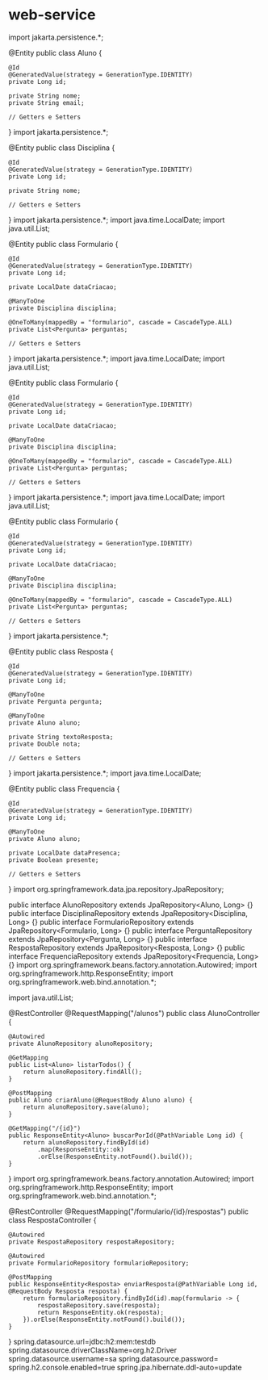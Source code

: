 # web-service
import jakarta.persistence.*;

@Entity
public class Aluno {

    @Id
    @GeneratedValue(strategy = GenerationType.IDENTITY)
    private Long id;

    private String nome;
    private String email;

    // Getters e Setters
}
import jakarta.persistence.*;

@Entity
public class Disciplina {

    @Id
    @GeneratedValue(strategy = GenerationType.IDENTITY)
    private Long id;

    private String nome;

    // Getters e Setters
}
import jakarta.persistence.*;
import java.time.LocalDate;
import java.util.List;

@Entity
public class Formulario {

    @Id
    @GeneratedValue(strategy = GenerationType.IDENTITY)
    private Long id;

    private LocalDate dataCriacao;

    @ManyToOne
    private Disciplina disciplina;

    @OneToMany(mappedBy = "formulario", cascade = CascadeType.ALL)
    private List<Pergunta> perguntas;

    // Getters e Setters
}
import jakarta.persistence.*;
import java.time.LocalDate;
import java.util.List;

@Entity
public class Formulario {

    @Id
    @GeneratedValue(strategy = GenerationType.IDENTITY)
    private Long id;

    private LocalDate dataCriacao;

    @ManyToOne
    private Disciplina disciplina;

    @OneToMany(mappedBy = "formulario", cascade = CascadeType.ALL)
    private List<Pergunta> perguntas;

    // Getters e Setters
}
import jakarta.persistence.*;
import java.time.LocalDate;
import java.util.List;

@Entity
public class Formulario {

    @Id
    @GeneratedValue(strategy = GenerationType.IDENTITY)
    private Long id;

    private LocalDate dataCriacao;

    @ManyToOne
    private Disciplina disciplina;

    @OneToMany(mappedBy = "formulario", cascade = CascadeType.ALL)
    private List<Pergunta> perguntas;

    // Getters e Setters
}
import jakarta.persistence.*;

@Entity
public class Resposta {

    @Id
    @GeneratedValue(strategy = GenerationType.IDENTITY)
    private Long id;

    @ManyToOne
    private Pergunta pergunta;

    @ManyToOne
    private Aluno aluno;

    private String textoResposta;
    private Double nota;

    // Getters e Setters
}
import jakarta.persistence.*;
import java.time.LocalDate;

@Entity
public class Frequencia {

    @Id
    @GeneratedValue(strategy = GenerationType.IDENTITY)
    private Long id;

    @ManyToOne
    private Aluno aluno;

    private LocalDate dataPresenca;
    private Boolean presente;

    // Getters e Setters
}
import org.springframework.data.jpa.repository.JpaRepository;

public interface AlunoRepository extends JpaRepository<Aluno, Long> {}
public interface DisciplinaRepository extends JpaRepository<Disciplina, Long> {}
public interface FormularioRepository extends JpaRepository<Formulario, Long> {}
public interface PerguntaRepository extends JpaRepository<Pergunta, Long> {}
public interface RespostaRepository extends JpaRepository<Resposta, Long> {}
public interface FrequenciaRepository extends JpaRepository<Frequencia, Long> {}
import org.springframework.beans.factory.annotation.Autowired;
import org.springframework.http.ResponseEntity;
import org.springframework.web.bind.annotation.*;

import java.util.List;

@RestController
@RequestMapping("/alunos")
public class AlunoController {

    @Autowired
    private AlunoRepository alunoRepository;

    @GetMapping
    public List<Aluno> listarTodos() {
        return alunoRepository.findAll();
    }

    @PostMapping
    public Aluno criarAluno(@RequestBody Aluno aluno) {
        return alunoRepository.save(aluno);
    }

    @GetMapping("/{id}")
    public ResponseEntity<Aluno> buscarPorId(@PathVariable Long id) {
        return alunoRepository.findById(id)
            .map(ResponseEntity::ok)
            .orElse(ResponseEntity.notFound().build());
    }
}
import org.springframework.beans.factory.annotation.Autowired;
import org.springframework.http.ResponseEntity;
import org.springframework.web.bind.annotation.*;

@RestController
@RequestMapping("/formulario/{id}/respostas")
public class RespostaController {

    @Autowired
    private RespostaRepository respostaRepository;

    @Autowired
    private FormularioRepository formularioRepository;

    @PostMapping
    public ResponseEntity<Resposta> enviarResposta(@PathVariable Long id, @RequestBody Resposta resposta) {
        return formularioRepository.findById(id).map(formulario -> {
            respostaRepository.save(resposta);
            return ResponseEntity.ok(resposta);
        }).orElse(ResponseEntity.notFound().build());
    }
}
spring.datasource.url=jdbc:h2:mem:testdb
spring.datasource.driverClassName=org.h2.Driver
spring.datasource.username=sa
spring.datasource.password=
spring.h2.console.enabled=true
spring.jpa.hibernate.ddl-auto=update
